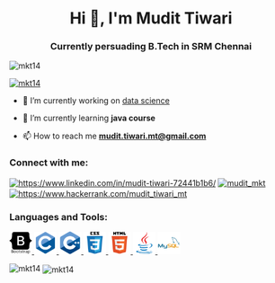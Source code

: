 <h1 align="center">Hi 👋, I'm Mudit Tiwari</h1>
<h3 align="center">Currently persuading B.Tech in SRM Chennai</h3>

<p align="left"> <img src="https://komarev.com/ghpvc/?username=mkt14&label=Profile%20views&color=0e75b6&style=flat" alt="mkt14" /> </p>

<p align="left"> <a href="https://github.com/ryo-ma/github-profile-trophy"><img src="https://github-profile-trophy.vercel.app/?username=mkt14" alt="mkt14" /></a> </p>

- 🔭 I’m currently working on [data science](https://public.tableau.com/views/dashboard1_16734383598070/Dashboard1?:language=en-US&:display_count=n&:origin=viz_share_link)

- 🌱 I’m currently learning **java course**

- 📫 How to reach me **mudit.tiwari.mt@gmail.com**

<h3 align="left">Connect with me:</h3>
<p align="left">
<a href="https://linkedin.com/in/https://www.linkedin.com/in/mudit-tiwari-72441b1b6/" target="blank"><img align="center" src="https://raw.githubusercontent.com/rahuldkjain/github-profile-readme-generator/master/src/images/icons/Social/linked-in-alt.svg" alt="https://www.linkedin.com/in/mudit-tiwari-72441b1b6/" height="30" width="40" /></a>
<a href="https://instagram.com/mudit_mkt" target="blank"><img align="center" src="https://raw.githubusercontent.com/rahuldkjain/github-profile-readme-generator/master/src/images/icons/Social/instagram.svg" alt="mudit_mkt" height="30" width="40" /></a>
<a href="https://www.hackerrank.com/https://www.hackerrank.com/mudit_tiwari_mt" target="blank"><img align="center" src="https://raw.githubusercontent.com/rahuldkjain/github-profile-readme-generator/master/src/images/icons/Social/hackerrank.svg" alt="https://www.hackerrank.com/mudit_tiwari_mt" height="30" width="40" /></a>
</p>

<h3 align="left">Languages and Tools:</h3>
<p align="left"> <a href="https://getbootstrap.com" target="_blank" rel="noreferrer"> <img src="https://raw.githubusercontent.com/devicons/devicon/master/icons/bootstrap/bootstrap-plain-wordmark.svg" alt="bootstrap" width="40" height="40"/> </a> <a href="https://www.cprogramming.com/" target="_blank" rel="noreferrer"> <img src="https://raw.githubusercontent.com/devicons/devicon/master/icons/c/c-original.svg" alt="c" width="40" height="40"/> </a> <a href="https://www.w3schools.com/cpp/" target="_blank" rel="noreferrer"> <img src="https://raw.githubusercontent.com/devicons/devicon/master/icons/cplusplus/cplusplus-original.svg" alt="cplusplus" width="40" height="40"/> </a> <a href="https://www.w3schools.com/css/" target="_blank" rel="noreferrer"> <img src="https://raw.githubusercontent.com/devicons/devicon/master/icons/css3/css3-original-wordmark.svg" alt="css3" width="40" height="40"/> </a> <a href="https://www.w3.org/html/" target="_blank" rel="noreferrer"> <img src="https://raw.githubusercontent.com/devicons/devicon/master/icons/html5/html5-original-wordmark.svg" alt="html5" width="40" height="40"/> </a> <a href="https://www.java.com" target="_blank" rel="noreferrer"> <img src="https://raw.githubusercontent.com/devicons/devicon/master/icons/java/java-original.svg" alt="java" width="40" height="40"/> </a> <a href="https://www.mysql.com/" target="_blank" rel="noreferrer"> <img src="https://raw.githubusercontent.com/devicons/devicon/master/icons/mysql/mysql-original-wordmark.svg" alt="mysql" width="40" height="40"/> </a> </p>

<p><img align="left" src="https://github-readme-stats.vercel.app/api/top-langs?username=mkt14&show_icons=true&locale=en&layout=compact" alt="mkt14" /></p>

<p>&nbsp;<img align="center" src="https://github-readme-stats.vercel.app/api?username=mkt14&show_icons=true&locale=en" alt="mkt14" /></p>
